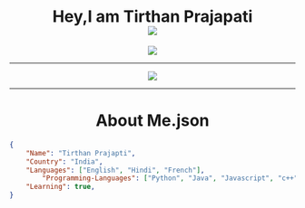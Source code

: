 <div align="center">
  <h1 >Hey,I am Tirthan Prajapati<br>
	  <img src="https://komarev.com/ghpvc/?username=zero2ditf&label=Profile+Views"></h1>
  <img src="https://github-profile-trophy.vercel.app/?username=zero2ditf&theme=onedark">
  <hr>
  <img src="https://github-readme-stats.vercel.app/api?username=zero2ditf&&show_icons=true&title_color=000000&icon_color=8B008B&text_color=black&bg_color=white">
  <hr>
  <h1>About Me.json</h1>
</div>

```json
{ 
	"Name": "Tirthan Prajapti",
	"Country": "India",
	"Languages": ["English", "Hindi", "French"],
        "Programming-Languages": ["Python", "Java", "Javascript", "c++", "c", "css", "html"],
	"Learning": true,
}
```
